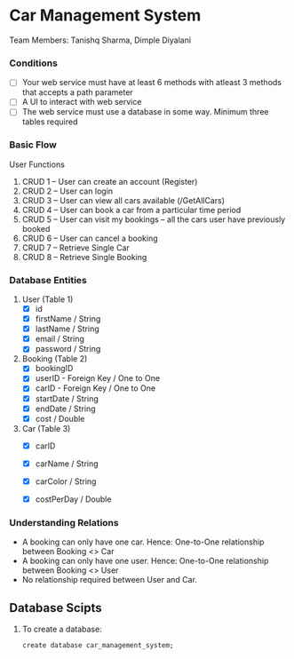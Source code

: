 # Car Management System

Team Members: Tanishq Sharma, Dimple Diyalani


### Conditions

- [ ] Your web service must have at least 6 methods with atleast 3 methods that accepts a path parameter
- [ ] A UI to interact with web service
- [ ] The web service must use a database in some way. Minimum three tables required

### Basic Flow

User Functions

1. CRUD 1 – User can create an account (Register)
2. CRUD 2 – User can login
3. CRUD 3 – User can view all cars available (/GetAllCars)
4. CRUD 4 – User can book a car from a particular time period
5. CRUD 5 – User can visit my bookings – all the cars user have previously booked
6. CRUD 6 – User can cancel a booking
7. CRUD 7 – Retrieve Single Car
8. CRUD 8 – Retrieve Single Booking



### Database Entities

1. User (Table 1)
	- [x] id
	- [x] firstName / String
	- [x] lastName / String
	- [x] email / String
	- [x] password / String
2. Booking (Table 2)
	- [x] bookingID
	- [x] userID - Foreign Key / One to One
	- [x] carID - Foreign Key / One to One
	- [x] startDate / String
	- [x] endDate / String
	- [x] cost / Double
3. Car (Table 3)
	- [x] carID 
	- [x] carName / String
	- [x] carColor / String
	- [x] costPerDay / Double


### Understanding Relations

- A booking can only have one car. Hence: One-to-One relationship between Booking <> Car
- A booking can only have one user. Hence: One-to-One relationship between Booking <> User
- No relationship required between User and Car. 
	


## Database Scipts

1. To create a database:
	
	`create database car_management_system;`